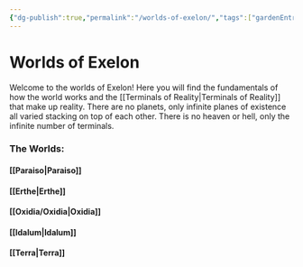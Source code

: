 ```yaml
---
{"dg-publish":true,"permalink":"/worlds-of-exelon/","tags":["gardenEntry"]}
---
```


# Worlds of Exelon

Welcome to the worlds of Exelon! Here you will find the fundamentals of how the world works and the [[Terminals of Reality\|Terminals of Reality]] that make up reality. There are no planets, only infinite planes of existence all varied stacking on top of each other. There is no heaven or hell, only the infinite number of terminals.

### The Worlds:
#### [[Paraiso\|Paraiso]]

#### [[Erthe\|Erthe]]
#### [[Oxidia/Oxidia\|Oxidia]]

#### [[Idalum\|Idalum]]

#### [[Terra\|Terra]]
